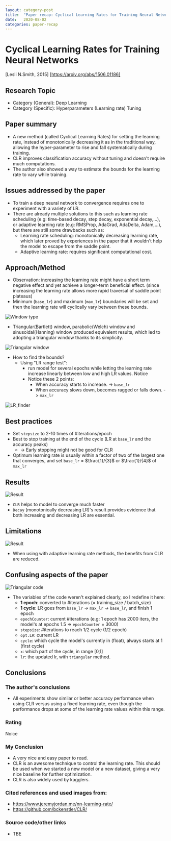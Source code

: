 ```yaml
---
layout: category-post
title:  "Paper recap: Cyclical Learning Rates for Training Neural Networks"
date:   2020-08-02
categories: paper-recap
---
```

# Cyclical Learning Rates for Training Neural Networks
[Lesli N.Smith, 2015]
[https://arxiv.org/abs/1506.01186]
## Research Topic
- Category (General): Deep Learning
- Category (Specific): Hyperparameters (Learning rate) Tuning
## Paper summary
- A new method (called Cyclical Learning Rates) for setting the learning rate, instead of monotonically decreasing it as in the traditional way, allowing the hyper-parameter to rise and fall systematically during training.
- CLR improves classification accuracy without tuning and doesn't require much computations.
- The author also showed a way to estimate the bounds for the learning rate to vary while training.
## Issues addressed by the paper
- To train a deep neural network to convergence requires one to experiment with a variety of LR.
- There are already multiple solutions to this such as learning rate scheduling (e.g: time-based decay, step decay, exponential decay,...), or adaptive learning rate (e.g: RMSProp, AdaGrad, AdaDelta, Adam,...), but there are still some drawbacks such as:
  - Learning rate scheduling: monotonically decreasing learning rate, which later proved by experiences in the paper that it wouldn't help the model to escape from the saddle point.
  - Adaptive learning rate: requires significant computational cost.
## Approach/Method
- Observation: increasing the learning rate might have a short term negative effect and yet achieve a longer-term beneficial effect. (since increasing the learning rate allows more rapid traversal of saddle point plateaus)
- Minimum (`base_lr`) and maximum (`max_lr`) boundaries will be set and then the learning rate will cyclically vary between these bounds.

![Window type](/assets/images/clr/window.png)
- Triangular(Bartlett) window, parabolic(Welch) window and sinusoidal(Hanning) window produced equivalent results, which led to adopting a triangular window thanks to its simplicity.

![Triangular window](/images/clr/triangular.png)

- How to find the bounds? 
  - Using "LR range test": 
    - run model for several epochs while letting the learning rate increase linearly between low and high LR values. Notice
    - Notice these 2 points:
      - When accuracy starts to increase. -> `base_lr`
      - When accuracy slows down, becomes ragged or falls down. -> `max_lr`

![LR_finder](../assets/images/clr/lr_range.png)
## Best practices
- Set `stepsize` to 2-10 times of #iterations/epoch
- Best to stop training at the end of the cycle (LR at `base_lr` and the accuracy peaks) 
  - -> Early stopping might not be good for CLR
- Optimum learning rate is usually within a factor of two of the largest one that converges, and set `base_lr` = $\frac{1}/{3}$ or $\frac{1}/{4}$ of `max_lr`
## Results
![Result](../assets/images/clr/clr_result.png)
- `CLR` helps to model to converge much faster
- `Decay` (monotonically decreasing LR)'s result provides evidence that both increasing and decreasing LR are essential.
## Limitations
![Result](../assets/images/clr/clr_adaptive_result.png)
- When using with adaptive learning rate methods, the benefits from CLR are reduced.
## Confusing aspects of the paper
![Triangular code](../assets/images/clr/triangular_code.png)
- The variables of the code weren't explained clearly, so I redefine it here:
  - **1 epoch**: converted to #iterations (= training_size / batch_size)
  - **1 cycle**: LR goes from `base_lr` -> `max_lr` -> `base_lr`, and finish 1 epoch
  - `epochCounter`: current #iterations (e.g: 1 epoch has 2000 iters, the model's at epochs 1.5 => `epochCounter` = 3000)
  - `stepsize`: #iterations to reach 1/2 cycle (1/2 epoch)
  - `opt.LR`: current LR
  - `cycle`: which cycle the model's currently in (float), always starts at 1 (first cycle)
  - `x`: which part of the cycle, in range \[0,1\]
  - `lr`: the updated lr, with `triangular` method.
## Conclusions
### The author's conclusions
- All experiments show similar or better accuracy performance when using CLR versus using a fixed learning rate, even though the performance drops at some of the learning rate values within this range.
### Rating
Noice
### My Conclusion
- A very nice and easy paper to read.
- CLR is an awesome technique to control the learning rate. This should be used when we started a new model or a new dataset, giving a very nice baseline for further optimization.
- CLR is also widely used by kagglers.
### Cited references and used images from:
- https://www.jeremyjordan.me/nn-learning-rate/ 
- https://github.com/bckenstler/CLR/
### Source code/other links
- TBE
